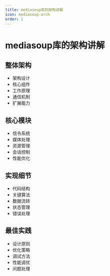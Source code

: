 ```yaml
---
title: mediasoup库的架构讲解
icon: mediasoup-arch
order: 1
---
```


# mediasoup库的架构讲解

## 整体架构
- 架构设计
- 核心组件
- 工作原理
- 通信机制
- 扩展能力

## 核心模块
- 信令系统
- 媒体处理
- 资源管理
- 会话控制
- 性能优化

## 实现细节
- 代码结构
- 关键算法
- 数据流转
- 状态管理
- 错误处理

## 最佳实践
- 设计原则
- 优化策略
- 调试方法
- 性能调优
- 问题处理
